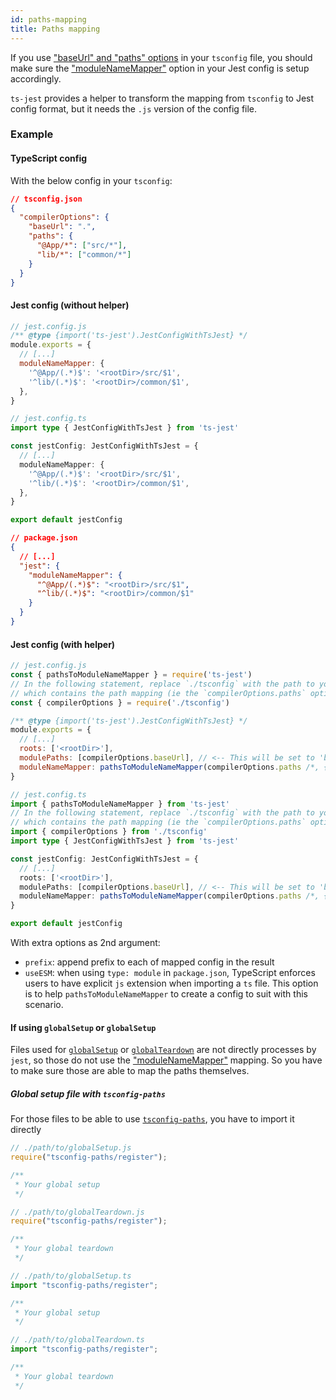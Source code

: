 ```yaml
---
id: paths-mapping
title: Paths mapping
---
```


If you use ["baseUrl" and "paths" options](https://www.typescriptlang.org/docs/handbook/module-resolution.html) in your `tsconfig` file, you should make sure the ["moduleNameMapper"](https://jestjs.io/docs/configuration#modulenamemapper-objectstring-string--arraystring) option in your Jest config is setup accordingly.

`ts-jest` provides a helper to transform the mapping from `tsconfig` to Jest config format, but it needs the `.js` version of the config file.

### Example

#### TypeScript config

With the below config in your `tsconfig`:

```json
// tsconfig.json
{
  "compilerOptions": {
    "baseUrl": ".",
    "paths": {
      "@App/*": ["src/*"],
      "lib/*": ["common/*"]
    }
  }
}
```

#### Jest config (without helper)

```js tab
// jest.config.js
/** @type {import('ts-jest').JestConfigWithTsJest} */
module.exports = {
  // [...]
  moduleNameMapper: {
    '^@App/(.*)$': '<rootDir>/src/$1',
    '^lib/(.*)$': '<rootDir>/common/$1',
  },
}
```

```ts tab
// jest.config.ts
import type { JestConfigWithTsJest } from 'ts-jest'

const jestConfig: JestConfigWithTsJest = {
  // [...]
  moduleNameMapper: {
    '^@App/(.*)$': '<rootDir>/src/$1',
    '^lib/(.*)$': '<rootDir>/common/$1',
  },
}

export default jestConfig
```

```JSON tab
// package.json
{
  // [...]
  "jest": {
    "moduleNameMapper": {
      "^@App/(.*)$": "<rootDir>/src/$1",
      "^lib/(.*)$": "<rootDir>/common/$1"
    }
  }
}
```

#### Jest config (with helper)

```js tab
// jest.config.js
const { pathsToModuleNameMapper } = require('ts-jest')
// In the following statement, replace `./tsconfig` with the path to your `tsconfig` file
// which contains the path mapping (ie the `compilerOptions.paths` option):
const { compilerOptions } = require('./tsconfig')

/** @type {import('ts-jest').JestConfigWithTsJest} */
module.exports = {
  // [...]
  roots: ['<rootDir>'],
  modulePaths: [compilerOptions.baseUrl], // <-- This will be set to 'baseUrl' value
  moduleNameMapper: pathsToModuleNameMapper(compilerOptions.paths /*, { prefix: '<rootDir>/' } */),
}
```

```ts tab
// jest.config.ts
import { pathsToModuleNameMapper } from 'ts-jest'
// In the following statement, replace `./tsconfig` with the path to your `tsconfig` file
// which contains the path mapping (ie the `compilerOptions.paths` option):
import { compilerOptions } from './tsconfig'
import type { JestConfigWithTsJest } from 'ts-jest'

const jestConfig: JestConfigWithTsJest = {
  // [...]
  roots: ['<rootDir>'],
  modulePaths: [compilerOptions.baseUrl], // <-- This will be set to 'baseUrl' value
  moduleNameMapper: pathsToModuleNameMapper(compilerOptions.paths /*, { prefix: '<rootDir>/' } */),
}

export default jestConfig
```

With extra options as 2nd argument:

- `prefix`: append prefix to each of mapped config in the result
- `useESM`: when using `type: module` in `package.json`, TypeScript enforces users to have explicit `js` extension when importing
  a `ts` file. This option is to help `pathsToModuleNameMapper` to create a config to suit with this scenario.

#### If using `globalSetup` or `globalSetup`

Files used for [`globalSetup`](https://jestjs.io/docs/configuration#globalsetup-string) or [`globalTeardown`](https://jestjs.io/docs/configuration#globalteardown-string) are not directly processes by `jest`, so those do not use the ["moduleNameMapper"](https://jestjs.io/docs/configuration#modulenamemapper-objectstring-string--arraystring) mapping. So you have to make sure those are able to map the paths themselves.

##### Global setup file with `tsconfig-paths`

For those files to be able to use [`tsconfig-paths`](https://www.npmjs.com/package/tsconfig-paths), you have to import it directly

```js tab
// ./path/to/globalSetup.js
require("tsconfig-paths/register");

/**
 * Your global setup
 */

// ./path/to/globalTeardown.js
require("tsconfig-paths/register");

/**
 * Your global teardown
 */
```

```ts tab
// ./path/to/globalSetup.ts
import "tsconfig-paths/register";

/**
 * Your global setup
 */

// ./path/to/globalTeardown.ts
import "tsconfig-paths/register";

/**
 * Your global teardown
 */
```
